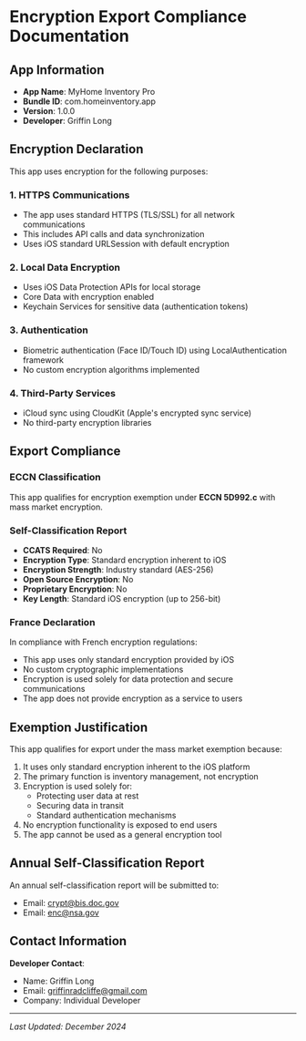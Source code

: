 # Encryption Export Compliance Documentation

## App Information
- **App Name**: MyHome Inventory Pro
- **Bundle ID**: com.homeinventory.app
- **Version**: 1.0.0
- **Developer**: Griffin Long

## Encryption Declaration

This app uses encryption for the following purposes:

### 1. HTTPS Communications
- The app uses standard HTTPS (TLS/SSL) for all network communications
- This includes API calls and data synchronization
- Uses iOS standard URLSession with default encryption

### 2. Local Data Encryption
- Uses iOS Data Protection APIs for local storage
- Core Data with encryption enabled
- Keychain Services for sensitive data (authentication tokens)

### 3. Authentication
- Biometric authentication (Face ID/Touch ID) using LocalAuthentication framework
- No custom encryption algorithms implemented

### 4. Third-Party Services
- iCloud sync using CloudKit (Apple's encrypted sync service)
- No third-party encryption libraries

## Export Compliance

### ECCN Classification
This app qualifies for encryption exemption under **ECCN 5D992.c** with mass market encryption.

### Self-Classification Report
- **CCATS Required**: No
- **Encryption Type**: Standard encryption inherent to iOS
- **Encryption Strength**: Industry standard (AES-256)
- **Open Source Encryption**: No
- **Proprietary Encryption**: No
- **Key Length**: Standard iOS encryption (up to 256-bit)

### France Declaration
In compliance with French encryption regulations:
- This app uses only standard encryption provided by iOS
- No custom cryptographic implementations
- Encryption is used solely for data protection and secure communications
- The app does not provide encryption as a service to users

## Exemption Justification

This app qualifies for export under the mass market exemption because:

1. It uses only standard encryption inherent to the iOS platform
2. The primary function is inventory management, not encryption
3. Encryption is used solely for:
   - Protecting user data at rest
   - Securing data in transit
   - Standard authentication mechanisms
4. No encryption functionality is exposed to end users
5. The app cannot be used as a general encryption tool

## Annual Self-Classification Report

An annual self-classification report will be submitted to:
- Email: crypt@bis.doc.gov
- Email: enc@nsa.gov

## Contact Information

**Developer Contact**:
- Name: Griffin Long
- Email: griffinradcliffe@gmail.com
- Company: Individual Developer

---

*Last Updated: December 2024*